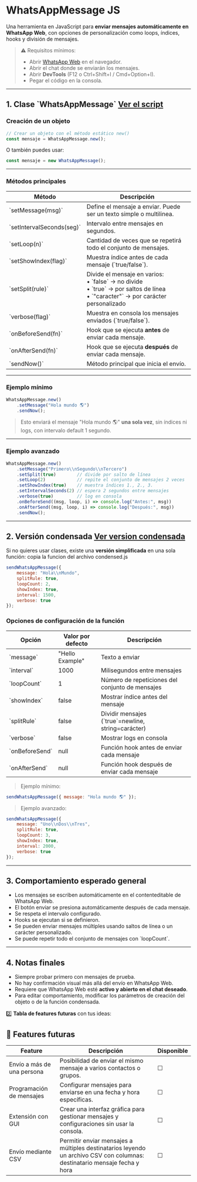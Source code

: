 # WhatsAppMessage JS

Una herramienta en JavaScript para **enviar mensajes automáticamente en WhatsApp Web**, con opciones de personalización como loops, índices, hooks y división de mensajes.

> ⚠️ Requisitos mínimos:
> - Abrir [WhatsApp Web](https://web.whatsapp.com/) en el navegador.
> - Abrir el chat donde se enviarán los mensajes.
> - Abrir **DevTools** (F12 o Ctrl+Shift+I / Cmd+Option+I).
> - Pegar el código en la consola.

---

## 1. Clase \`WhatsAppMessage\`  [Ver el script](./whatsappMessage.js)


### Creación de un objeto

```js
// Crear un objeto con el método estático new()
const mensaje = WhatsAppMessage.new();
```

O también puedes usar:

```js
const mensaje = new WhatsAppMessage();
```

---

### Métodos principales

| Método | Descripción |
|--------|------------|
| \`setMessage(msg)\` | Define el mensaje a enviar. Puede ser un texto simple o multilinea. |
| \`setIntervalSeconds(seg)\` | Intervalo entre mensajes en segundos. |
| \`setLoop(n)\` | Cantidad de veces que se repetirá todo el conjunto de mensajes. |
| \`setShowIndex(flag)\` | Muestra índice antes de cada mensaje (\`true/false\`). |
| \`setSplit(rule)\` | Divide el mensaje en varios: <br>• \`false\` → no divide<br>• \`true\` → por saltos de línea<br>• \`"caracter"\` → por carácter personalizado |
| \`verbose(flag)\` | Muestra en consola los mensajes enviados (\`true/false\`). |
| \`onBeforeSend(fn)\` | Hook que se ejecuta **antes** de enviar cada mensaje. |
| \`onAfterSend(fn)\` | Hook que se ejecuta **después** de enviar cada mensaje. |
| \`sendNow()\` | Método principal que inicia el envío. |

---

### Ejemplo mínimo

```js
WhatsAppMessage.new()
    .setMessage("Hola mundo 🌎")
    .sendNow();
```

> Esto enviará el mensaje "Hola mundo 🌎" **una sola vez**, sin índices ni logs, con intervalo default 1 segundo.

---

### Ejemplo avanzado

```js
WhatsAppMessage.new()
    .setMessage("Primero\\nSegundo\\nTercero")
    .setSplit(true)        // divide por salto de línea
    .setLoop(2)            // repite el conjunto de mensajes 2 veces
    .setShowIndex(true)    // muestra índices 1., 2., 3.
    .setIntervalSeconds(2) // espera 2 segundos entre mensajes
    .verbose(true)         // log en consola
    .onBeforeSend((msg, loop, i) => console.log("Antes:", msg))
    .onAfterSend((msg, loop, i) => console.log("Después:", msg))
    .sendNow();
```

---

## 2. Versión condensada    [Ver version condensada](./condensed.js)

Si no quieres usar clases, existe una **versión simplificada** en una sola función:
copia la funcion del archivo condensed.js

```js
sendWhatsAppMessage({
    message: "Hola\\nMundo",
    splitRule: true,
    loopCount: 2,
    showIndex: true,
    interval: 1500,
    verbose: true
});
```

### Opciones de configuración de la función

| Opción | Valor por defecto | Descripción |
|--------|-----------------|------------|
| \`message\` | "Hello Example" | Texto a enviar |
| \`interval\` | 1000 | Milisegundos entre mensajes |
| \`loopCount\` | 1 | Número de repeticiones del conjunto de mensajes |
| \`showIndex\` | false | Mostrar índice antes del mensaje |
| \`splitRule\` | false | Dividir mensajes (\`true\`=newline, string=carácter) |
| \`verbose\` | false | Mostrar logs en consola |
| \`onBeforeSend\` | null | Función hook antes de enviar cada mensaje |
| \`onAfterSend\` | null | Función hook después de enviar cada mensaje |

> Ejemplo mínimo:

```js
sendWhatsAppMessage({ message: "Hola mundo 🌎" });
```

> Ejemplo avanzado:

```js
sendWhatsAppMessage({
    message: "Uno\\nDos\\nTres",
    splitRule: true,
    loopCount: 3,
    showIndex: true,
    interval: 2000,
    verbose: true
});
```

---

## 3. Comportamiento esperado general

- Los mensajes se escriben automáticamente en el contenteditable de WhatsApp Web.  
- El botón enviar se presiona automáticamente después de cada mensaje.  
- Se respeta el intervalo configurado.  
- Hooks se ejecutan si se definieron.  
- Se pueden enviar mensajes múltiples usando saltos de línea o un carácter personalizado.  
- Se puede repetir todo el conjunto de mensajes con \`loopCount\`.  

---

## 4. Notas finales

- Siempre probar primero con mensajes de prueba.  
- No hay confirmación visual más allá del envío en WhatsApp Web.  
- Requiere que WhatsApp Web esté **activo y abierto en el chat deseado**.  
- Para editar comportamiento, modificar los parámetros de creación del objeto o de la función condensada.  




2️⃣ **Tabla de features futuras** con tus ideas:

## 🚀 Features futuras

| Feature | Descripción | Disponible |
|---------|------------|------------|
| Envío a más de una persona | Posibilidad de enviar el mismo mensaje a varios contactos o grupos. | ☐ |
| Programación de mensajes | Configurar mensajes para enviarse en una fecha y hora específicas. | ☐ |
| Extensión con GUI | Crear una interfaz gráfica para gestionar mensajes y configuraciones sin usar la consola. | ☐ |
| Envío mediante CSV | Permitir enviar mensajes a múltiples destinatarios leyendo un archivo CSV con columnas: destinatario  mensaje  fecha y hora | ☐ |

